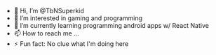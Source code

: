 - 👋 Hi, I’m @TbNSuperkid
- 👀 I’m interested in gaming and programming
- 🌱 I’m currently learning programming android apps w/ React Native
- 📫 How to reach me ...
- ⚡ Fun fact: No clue what I'm doing here

<!---
TbNSuperkid/TbNSuperkid is a ✨ special ✨ repository because its `README.md` (this file) appears on your GitHub profile.
You can click the Preview link to take a look at your changes.
--->
